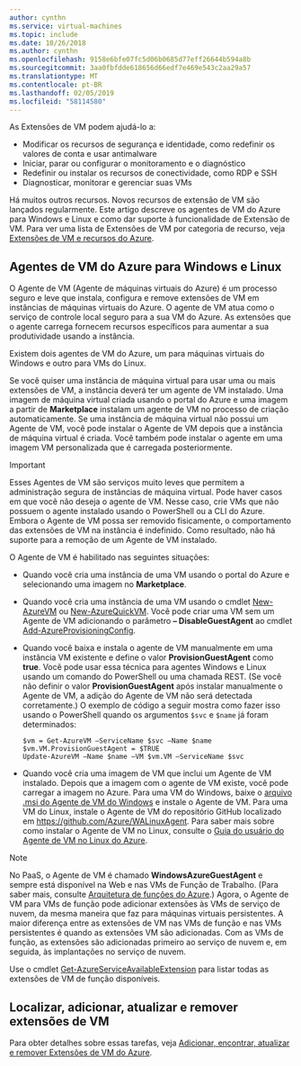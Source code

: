 ```yaml
---
author: cynthn
ms.service: virtual-machines
ms.topic: include
ms.date: 10/26/2018
ms.author: cynthn
ms.openlocfilehash: 9158e6bfe07fc5d06b0685d77eff26644b594a8b
ms.sourcegitcommit: 3aa0fbfdde618656d66edf7e469e543c2aa29a57
ms.translationtype: MT
ms.contentlocale: pt-BR
ms.lasthandoff: 02/05/2019
ms.locfileid: "58114580"
---
```

As Extensões de VM podem ajudá-lo a:

* Modificar os recursos de segurança e identidade, como redefinir os valores de conta e usar antimalware
* Iniciar, parar ou configurar o monitoramento e o diagnóstico
* Redefinir ou instalar os recursos de conectividade, como RDP e SSH
* Diagnosticar, monitorar e gerenciar suas VMs

Há muitos outros recursos. Novos recursos de extensão de VM são lançados regularmente. Este artigo descreve os agentes de VM do Azure para Windows e Linux e como dar suporte à funcionalidade de Extensão de VM. Para ver uma lista de Extensões de VM por categoria de recurso, veja [Extensões de VM e recursos do Azure](../articles/virtual-machines/extensions/features-windows.md).

## <a name="azure-vm-agents-for-windows-and-linux"></a>Agentes de VM do Azure para Windows e Linux
O Agente de VM (Agente de máquinas virtuais do Azure) é um processo seguro e leve que instala, configura e remove extensões de VM em instâncias de máquinas virtuais do Azure. O agente de VM atua como o serviço de controle local seguro para a sua VM do Azure. As extensões que o agente carrega fornecem recursos específicos para aumentar a sua produtividade usando a instância.

Existem dois agentes de VM do Azure, um para máquinas virtuais do Windows e outro para VMs do Linux.

Se você quiser uma instância de máquina virtual para usar uma ou mais extensões de VM, a instância deverá ter um agente de VM instalado. Uma imagem de máquina virtual criada usando o portal do Azure e uma imagem a partir de **Marketplace** instalam um agente de VM no processo de criação automaticamente. Se uma instância de máquina virtual não possui um Agente de VM, você pode instalar o Agente de VM depois que a instância de máquina virtual é criada. Você também pode instalar o agente em uma imagem VM personalizada que é carregada posteriormente.

> [!IMPORTANT]
> Esses Agentes de VM são serviços muito leves que permitem a administração segura de instâncias de máquina virtual. Pode haver casos em que você não deseja o agente de VM. Nesse caso, crie VMs que não possuem o agente instalado usando o PowerShell ou a CLI do Azure. Embora o Agente de VM possa ser removido fisicamente, o comportamento das extensões de VM na instância é indefinido. Como resultado, não há suporte para a remoção de um Agente de VM instalado.
>

O Agente de VM é habilitado nas seguintes situações:

* Quando você cria uma instância de uma VM usando o portal do Azure e selecionando uma imagem no **Marketplace**.
* Quando você cria uma instância de uma VM usando o cmdlet [New-AzureVM](https://msdn.microsoft.com/library/azure/dn495254.aspx) ou [New-AzureQuickVM](https://msdn.microsoft.com/library/azure/dn495183.aspx). Você pode criar uma VM sem um Agente de VM adicionando o parâmetro **– DisableGuestAgent** ao cmdlet [Add-AzureProvisioningConfig](https://msdn.microsoft.com/library/azure/dn495299.aspx).

* Quando você baixa e instala o agente de VM manualmente em uma instância VM existente e define o valor **ProvisionGuestAgent** como **true**. Você pode usar essa técnica para agentes Windows e Linux usando um comando do PowerShell ou uma chamada REST. (Se você não definir o valor **ProvisionGuestAgent** após instalar manualmente o Agente de VM, a adição do Agente de VM não será detectada corretamente.) O exemplo de código a seguir mostra como fazer isso usando o PowerShell quando os argumentos `$svc` e `$name` já foram determinados:

      $vm = Get-AzureVM –ServiceName $svc –Name $name
      $vm.VM.ProvisionGuestAgent = $TRUE
      Update-AzureVM –Name $name –VM $vm.VM –ServiceName $svc

* Quando você cria uma imagem de VM que inclui um Agente de VM instalado. Depois que a imagem com o agente de VM existe, você pode carregar a imagem no Azure. Para uma VM do Windows, baixe o [arquivo .msi do Agente de VM do Windows](https://go.microsoft.com/fwlink/?LinkID=394789) e instale o Agente de VM. Para uma VM do Linux, instale o Agente de VM do repositório GitHub localizado em <https://github.com/Azure/WALinuxAgent>. Para saber mais sobre como instalar o Agente de VM no Linux, consulte o [Guia do usuário do Agente de VM no Linux do Azure](../articles/virtual-machines/extensions/agent-linux.md).

> [!NOTE]
> No PaaS, o Agente de VM é chamado **WindowsAzureGuestAgent** e sempre está disponível na Web e nas VMs de Função de Trabalho. (Para saber mais, consulte [Arquitetura de funções do Azure](https://blogs.msdn.com/b/kwill/archive/2011/05/05/windows-azure-role-architecture.aspx).) Agora, o Agente de VM para VMs de função pode adicionar extensões às VMs de serviço de nuvem, da mesma maneira que faz para máquinas virtuais persistentes. A maior diferença entre as extensões de VM nas VMs de função e nas VMs persistentes é quando as extensões VM são adicionadas. Com as VMs de função, as extensões são adicionadas primeiro ao serviço de nuvem e, em seguida, às implantações no serviço de nuvem.
>
> Use o cmdlet [Get-AzureServiceAvailableExtension](https://msdn.microsoft.com/library/azure/dn722498.aspx) para listar todas as extensões de VM de função disponíveis.
>
>

## <a name="find-add-update-and-remove-vm-extensions"></a>Localizar, adicionar, atualizar e remover extensões de VM
Para obter detalhes sobre essas tarefas, veja [Adicionar, encontrar, atualizar e remover Extensões de VM do Azure](../articles/virtual-machines/windows/classic/manage-extensions.md?toc=%2fazure%2fvirtual-machines%2fwindows%2fclassic%2ftoc.json).
